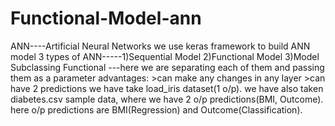 # Functional-Model-ann
ANN----Artificial Neural Networks
we use keras framework to build ANN model
3 types of ANN-----1)Sequential Model
                   2)Functional Model
                   3)Model Subclassing
Functional ---here we are separating each of them and passing them as a parameter
advantages:
          >can make any changes in any layer
          >can have 2 predictions
we have take load_iris dataset(1 o/p).
we have also taken diabetes.csv sample data, where we have 2 o/p predictions(BMI, Outcome).
here o/p predictions are BMI(Regression) and Outcome(Classification).
